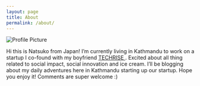 ```yaml
---
layout: page
title: About
permalink: /about/
---
```


<img src="{{ site.baseurl }}/assets/IMG_1375-min.JPG" title="Profile Picture" class="profile">

Hi this is Natsuko from Japan! I’m currently living in Kathmandu to work on a startup I co-found with my boyfriend <a href="http://www.techrise.me/"> TECHRISE </a> . Excited about all thing related to social impact, social innovation and ice cream. I’ll be blogging about my daily adventures here in Kathmandu starting up our startup. Hope you enjoy it! Comments are super welcome :) 

[centrarium]: https://github.com/bencentra/centrarium
[bencentra]: http://bencentra.com
[jekyll]: https://github.com/jekyll/jekyll
